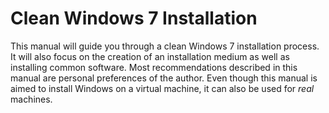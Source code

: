 # Clean Windows 7 Installation

This manual will guide you through a clean Windows 7 installation process. It
will also focus on the creation of an installation medium as well as installing
common software. Most recommendations described in this manual are personal
preferences of the author. Even though this manual is aimed to install Windows
on a virtual machine, it can also be used for *real* machines.
